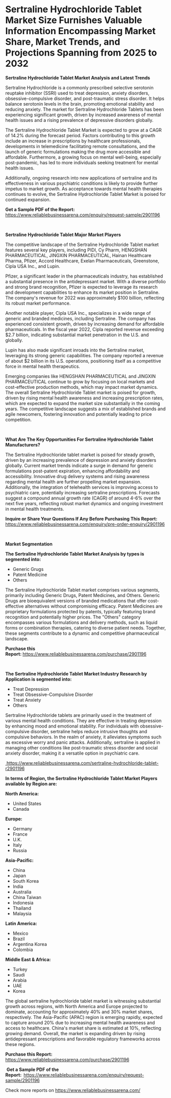 <p><h1>Sertraline Hydrochloride Tablet Market Size Furnishes Valuable Information Encompassing Market Share, Market Trends, and Projections Spanning from 2025 to 2032</h1></p><p><strong>Sertraline Hydrochloride Tablet Market Analysis and Latest Trends</strong></p>
<p><p>Sertraline Hydrochloride is a commonly prescribed selective serotonin reuptake inhibitor (SSRI) used to treat depression, anxiety disorders, obsessive-compulsive disorder, and post-traumatic stress disorder. It helps balance serotonin levels in the brain, promoting emotional stability and reducing anxiety. The market for Sertraline Hydrochloride Tablets has been experiencing significant growth, driven by increased awareness of mental health issues and a rising prevalence of depressive disorders globally.</p><p>The Sertraline Hydrochloride Tablet Market is expected to grow at a CAGR of 14.2% during the forecast period. Factors contributing to this growth include an increase in prescriptions by healthcare professionals, developments in telemedicine facilitating remote consultations, and the launch of generic formulations making the drug more accessible and affordable. Furthermore, a growing focus on mental well-being, especially post-pandemic, has led to more individuals seeking treatment for mental health issues. </p><p>Additionally, ongoing research into new applications of sertraline and its effectiveness in various psychiatric conditions is likely to provide further impetus to market growth. As acceptance towards mental health therapies continues to evolve, the Sertraline Hydrochloride Tablet Market is poised for continued expansion.</p></p>
<p><strong>Get a Sample PDF of the Report:&nbsp;</strong> <a href="https://www.reliablebusinessarena.com/enquiry/request-sample/2901196?utm_campaign=2485&utm_medium=2&utm_source=Github&utm_content=ia&utm_term=16032025&utm_id=sertraline-hydrochloride-tablet">https://www.reliablebusinessarena.com/enquiry/request-sample/2901196</a></p>
<p>&nbsp;</p>
<p><strong>Sertraline Hydrochloride Tablet Major Market Players</strong></p>
<p><p>The competitive landscape of the Sertraline Hydrochloride Tablet market features several key players, including PIDI, Cy Pharm, HENGSHAN PHARMACEUTICAL, JINGXIN PHARMACEUTICAL, Hainan Healthcare Pharma, Pfizer, Accord Healthcare, Exelan Pharmaceuticals, Greenstone, Cipla USA Inc., and Lupin. </p><p>Pfizer, a significant leader in the pharmaceuticals industry, has established a substantial presence in the antidepressant market. With a diverse portfolio and strong brand recognition, Pfizer is expected to leverage its research and development capabilities to enhance its market position in Sertraline. The company's revenue for 2022 was approximately $100 billion, reflecting its robust market performance.</p><p>Another notable player, Cipla USA Inc., specializes in a wide range of generic and branded medicines, including Sertraline. The company has experienced consistent growth, driven by increasing demand for affordable pharmaceuticals. In the fiscal year 2022, Cipla reported revenue exceeding $2.7 billion, indicating substantial market penetration in the U.S. and globally.</p><p>Lupin has also made significant inroads into the Sertraline market, leveraging its strong generic capabilities. The company reported a revenue of about $2 billion in its U.S. operations, positioning itself as a competitive force in mental health therapeutics.</p><p>Emerging companies like HENGSHAN PHARMACEUTICAL and JINGXIN PHARMACEUTICAL continue to grow by focusing on local markets and cost-effective production methods, which may impact market dynamics. The overall Sertraline Hydrochloride Tablet market is poised for growth, driven by rising mental health awareness and increasing prescription rates, which are expected to expand the market size substantially in the coming years. The competitive landscape suggests a mix of established brands and agile newcomers, fostering innovation and potentially leading to price competition.</p></p>
<p>&nbsp;</p>
<p><strong>What Are The Key Opportunities For Sertraline Hydrochloride Tablet Manufacturers?</strong></p>
<p><p>The Sertraline Hydrochloride tablet market is poised for steady growth, driven by an increasing prevalence of depression and anxiety disorders globally. Current market trends indicate a surge in demand for generic formulations post-patent expiration, enhancing affordability and accessibility. Innovative drug delivery systems and rising awareness regarding mental health are further propelling market expansion. Additionally, the integration of telehealth services is improving access to psychiatric care, potentially increasing sertraline prescriptions. Forecasts suggest a compound annual growth rate (CAGR) of around 4-6% over the next five years, reflecting robust market dynamics and ongoing investment in mental health treatments.</p></p>
<p><strong>Inquire or Share Your Questions If Any Before Purchasing This Report:</strong> <a href="https://www.reliablebusinessarena.com/enquiry/pre-order-enquiry/2901196?utm_campaign=2485&utm_medium=2&utm_source=Github&utm_content=ia&utm_term=16032025&utm_id=sertraline-hydrochloride-tablet">https://www.reliablebusinessarena.com/enquiry/pre-order-enquiry/2901196</a></p>
<p>&nbsp;</p>
<p><strong>Market Segmentation</strong></p>
<p><strong>The Sertraline Hydrochloride Tablet Market Analysis by types is segmented into:</strong></p>
<p><ul><li> Generic Grugs</li><li>Patent Medicine</li><li>Others </li></ul></p>
<p><p>The Sertraline Hydrochloride Tablet market comprises various segments, primarily including Generic Drugs, Patent Medicines, and Others. Generic Drugs are bioequivalent versions of branded medications that offer cost-effective alternatives without compromising efficacy. Patent Medicines are proprietary formulations protected by patents, typically featuring brand recognition and potentially higher prices. The "Others" category encompasses various formulations and delivery methods, such as liquid forms or combination therapies, catering to diverse patient needs. Together, these segments contribute to a dynamic and competitive pharmaceutical landscape.</p></p>
<p><strong>Purchase this Report:&nbsp;</strong><a href="https://www.reliablebusinessarena.com/purchase/2901196?utm_campaign=2485&utm_medium=2&utm_source=Github&utm_content=ia&utm_term=16032025&utm_id=sertraline-hydrochloride-tablet">https://www.reliablebusinessarena.com/purchase/2901196</a></p>
<p>&nbsp;</p>
<p><strong>The Sertraline Hydrochloride Tablet Market Industry Research by Application is segmented into:</strong></p>
<p><ul><li> Treat Depression</li><li>Treat Obsessive-Compulsive Disorder</li><li>Treat Anxiety</li><li>Others </li></ul></p>
<p><p>Sertraline Hydrochloride tablets are primarily used in the treatment of various mental health conditions. They are effective in treating depression by enhancing mood and emotional stability. For individuals with obsessive-compulsive disorder, sertraline helps reduce intrusive thoughts and compulsive behaviors. In the realm of anxiety, it alleviates symptoms such as excessive worry and panic attacks. Additionally, sertraline is applied in managing other conditions like post-traumatic stress disorder and social anxiety disorder, making it a versatile option in psychiatric care.</p></p>
<p><a href="https://www.reliablebusinessarena.com/sertraline-hydrochloride-tablet-r2901196?utm_campaign=2485&utm_medium=2&utm_source=Github&utm_content=ia&utm_term=16032025&utm_id=sertraline-hydrochloride-tablet">&nbsp;https://www.reliablebusinessarena.com/sertraline-hydrochloride-tablet-r2901196</a></p>
<p><strong>In terms of Region, the Sertraline Hydrochloride Tablet Market Players available by Region are:</strong></p>
<p>
    <p> <strong> North America: </strong>
        <ul>
            <li>United States</li>
            <li>Canada</li>
        </ul>
        </p> 
    <p> <strong> Europe: </strong>
        <ul>
            <li>Germany</li>
            <li>France</li>
            <li>U.K.</li>
            <li>Italy</li>
            <li>Russia</li>
        </ul>
        </p> 
    <p> <strong> Asia-Pacific: </strong>
        <ul>
            <li>China</li>
            <li>Japan</li>
            <li>South Korea</li>
            <li>India</li>
            <li>Australia</li>
            <li>China Taiwan</li>
            <li>Indonesia</li>
            <li>Thailand</li>
            <li>Malaysia</li>
        </ul>
        </p> 
    <p> <strong> Latin America: </strong>
        <ul>
            <li>Mexico</li>
            <li>Brazil</li>
            <li>Argentina Korea</li>
            <li>Colombia</li>
        </ul>
        </p> 
    <p> <strong> Middle East & Africa: </strong>
        <ul>
            <li>Turkey</li>
            <li>Saudi</li>
            <li>Arabia</li>
            <li>UAE</li>
            <li>Korea</li>
        </ul>
    </p>
    </p>
<p><p>The global sertraline hydrochloride tablet market is witnessing substantial growth across regions, with North America and Europe projected to dominate, accounting for approximately 40% and 30% market shares, respectively. The Asia-Pacific (APAC) region is emerging rapidly, expected to capture around 20% due to increasing mental health awareness and access to healthcare. China's market share is estimated at 10%, reflecting growing demand. Overall, the market is expanding driven by rising antidepressant prescriptions and favorable regulatory frameworks across these regions.</p></p>
<p><strong>Purchase this Report: </strong><a href="https://www.reliablebusinessarena.com/purchase/2901196?utm_campaign=2485&utm_medium=2&utm_source=Github&utm_content=ia&utm_term=16032025&utm_id=sertraline-hydrochloride-tablet">https://www.reliablebusinessarena.com/purchase/2901196</a></p>
<p>&nbsp;<strong>Get a Sample PDF of the Report:&nbsp;&nbsp;</strong><a href="https://www.reliablebusinessarena.com/enquiry/request-sample/2901196?utm_campaign=2485&utm_medium=2&utm_source=Github&utm_content=ia&utm_term=16032025&utm_id=sertraline-hydrochloride-tablet">https://www.reliablebusinessarena.com/enquiry/request-sample/2901196</a></p>
<p><strong></strong></p>
<p>Check more reports on <a href="https://www.reliablebusinessarena.com/?utm_campaign=2485&utm_medium=2&utm_source=Github&utm_content=ia&utm_term=16032025&utm_id=sertraline-hydrochloride-tablet">https://www.reliablebusinessarena.com/</a></p>